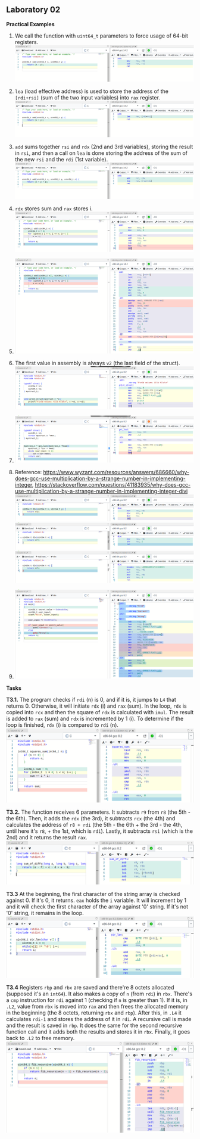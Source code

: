 ## Laboratory 02

**Practical Examples**
1. We call the function with `uint64_t` parameters to force usage of 64-bit registers. 
![PE.1](ex1_o.png)

2. `lea` (load effective address) is used to store the address of the `[rdi+rsi]` (sum of the two input variables) into `rax` register.
![PE.2](ex2.png)
   
3. `add` sums together `rsi` and `rdx` (2nd and 3rd variables), storing the result in `rsi`, and then a call on `lea` is done storing the address of the sum of the new `rsi` and the `rdi` (1st variable).
![PE.3](ex3.png)

4. `rdx` stores sum and `rax` stores i. 
![PE.4](ex4.png)

5. ![PE.5](ex5.png)

6. The first value in assembly is always `v2` (the last field of the struct). 
![PE.6](ex6.png)

7. ![PE.7](ex7.png)

8. Reference: https://www.wyzant.com/resources/answers/686660/why-does-gcc-use-multiplication-by-a-strange-number-in-implementing-integer, https://stackoverflow.com/questions/41183935/why-does-gcc-use-multiplication-by-a-strange-number-in-implementing-integer-divi
![PE.8.1](ex8_1.png)
![PE.8.2](ex8_2.png)
![PE.8.3](ex8_3.png)

9. ![PE.9](ex9.png)

**Tasks**

**T3.1.** The program checks if `rdi` (n) is 0, and if it is, it jumps to `L4` that returns 0. Otherwise, it will initiate `rdx` (i) and `rax` (sum). In the loop, `rdx` is copied into `rcx` and then the square of `rdx` is calculated with `imul`. The result is added to `rax` (sum) and `rdx` is incremented by 1 (i). To determine if the loop is finished, `rdx` (i) is compared to `rdi` (n).
![T3.1](t3_1.png)

**T3.2.** The function receives 6 parameters. It subtracts `r9` from `r8` (the 5th - the 6th). Then, it adds the `rdx` (the 3rd), it subtracts `rcx` (the 4th) and calculates the address of `r8 + rdi` (the 5th - the 6th + the 3rd - the 4th, until here it's `r8`, + the 1st, which is `rdi`). Lastly, it subtracts `rsi` (which is the 2nd) and it returns the result `rax`.
![T3.2](t3_2.png)

**T3.3** At the beginning, the first character of the string array is checked against 0. If it's 0, it returns. `eax` holds the `i` variable. It will increment by 1 and it will check the first character of the array against '0' string. If it's not '0' string, it remains in the loop.
![T3.3](t3_3.png)

**T3.4** Registers `rbp` and `rbx` are saved and there're 8 octets allocated (supposed it's an `int64`). It also makes a copy of `n` (from `rdi`) in `rbx`. There's a `cmp` instruction for `rdi` against 1 (checking if `n` is greater than 1). If it is, in `.L2`, value from `rbx` is moved into `rax` and then frees the allocated memory in the beginning (the 8 octets, returning `rbx` and `rbp`). After this, in `.L4` it calculates `rdi-1` and stores the address of it in `rdi`. A recursive call is made and the result is saved in `rbp`. It does the same for the second recursive function call and it adds both the results and stores it in `rbx`. Finally, it goes back to `.L2` to free memory.
![T.34](t3_4.png)
